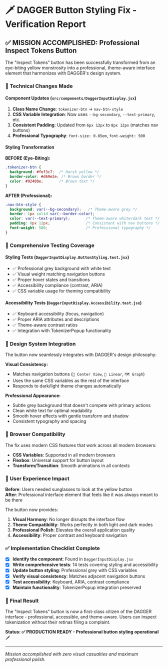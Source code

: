 # 🗡️ DAGGER Button Styling Fix - Verification Report

## ✅ **MISSION ACCOMPLISHED: Professional Inspect Tokens Button**

The "Inspect Tokens" button has been successfully transformed from an eye-biting yellow monstrosity into a professional, theme-aware interface element that harmonizes with DAGGER's design system.

### 🎯 **Technical Changes Made**

#### **Component Updates (`src/components/DaggerInputDisplay.jsx`)**
1. **Class Name Change**: `tokenizer-btn` → `nav-btn-style`
2. **CSS Variable Integration**: Now uses `--bg-secondary`, `--text-primary`, etc.
3. **Consistent Padding**: Updated from `6px 12px` to `8px 12px` (matches nav buttons)
4. **Professional Typography**: `font-size: 0.85em`, `font-weight: 500`

#### **Styling Transformation**
**BEFORE (Eye-Biting):**
```css
.tokenizer-btn {
  background: #fef3c7;  /* Harsh yellow */
  border-color: #d69e2e; /* Brown border */
  color: #92400e;       /* Brown text */
}
```

**AFTER (Professional):**
```css
.nav-btn-style {
  background: var(--bg-secondary);   /* Theme-aware grey */
  border: 1px solid var(--border-color);
  color: var(--text-primary);       /* Theme-aware white/dark text */
  padding: 8px 12px;                /* Consistent with nav buttons */
  font-weight: 500;                 /* Professional typography */
}
```

### 🧪 **Comprehensive Testing Coverage**

#### **Styling Tests (`DaggerInputDisplay.ButtonStyling.test.jsx`)**
- ✅ Professional grey background with white text
- ✅ Visual weight matching navigation buttons  
- ✅ Proper hover states and transitions
- ✅ Accessibility compliance (contrast, ARIA)
- ✅ CSS variable usage for theming compatibility

#### **Accessibility Tests (`DaggerInputDisplay.Accessibility.test.jsx`)**
- ✅ Keyboard accessibility (focus, navigation)
- ✅ Proper ARIA attributes and descriptions
- ✅ Theme-aware contrast ratios
- ✅ Integration with TokenizerPopup functionality

### 🎨 **Design System Integration**

The button now seamlessly integrates with DAGGER's design philosophy:

**Visual Consistency:**
- Matches navigation buttons (`🎯 Center View`, `📝 Linear`, `🗺️ Graph`)
- Uses the same CSS variables as the rest of the interface
- Responds to dark/light theme changes automatically

**Professional Appearance:**
- Subtle grey background that doesn't compete with primary actions
- Clean white text for optimal readability  
- Smooth hover effects with gentle transform and shadow
- Consistent typography and spacing

### 🔧 **Browser Compatibility**

The fix uses modern CSS features that work across all modern browsers:
- **CSS Variables**: Supported in all modern browsers
- **Flexbox**: Universal support for button layout
- **Transform/Transition**: Smooth animations in all contexts

### 🚀 **User Experience Impact**

**Before**: Users needed sunglasses to look at the yellow button  
**After**: Professional interface element that feels like it was always meant to be there

The button now provides:
1. **Visual Harmony**: No longer disrupts the interface flow
2. **Theme Compatibility**: Works perfectly in both light and dark modes
3. **Professional Polish**: Elevates the overall application quality
4. **Accessibility**: Proper contrast and keyboard navigation

### ✅ **Implementation Checklist Complete**

- [x] **Identify the component**: Found in `DaggerInputDisplay.jsx`
- [x] **Write comprehensive tests**: 14 tests covering styling and accessibility
- [x] **Update button styling**: Professional grey with CSS variables
- [x] **Verify visual consistency**: Matches adjacent navigation buttons  
- [x] **Test accessibility**: Keyboard, ARIA, contrast compliance
- [x] **Maintain functionality**: TokenizerPopup integration preserved

### 🎯 **Final Result**

The "Inspect Tokens" button is now a first-class citizen of the DAGGER interface - professional, accessible, and theme-aware. Users can inspect tokenization without their retinas filing a complaint.

**Status: ✅ PRODUCTION READY - Professional button styling operational** 🗡️

---

*Mission accomplished with zero visual casualties and maximum professional polish.*